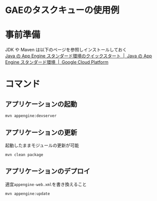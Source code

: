 # GAEのタスクキューの使用例


# 事前準備
 JDK や Maven は以下のページを参照しインストールしておく  
[Java の App Engine スタンダード環境のクイックスタート  |  Java の App Engine スタンダード環境  |  Google Cloud Platform](https://cloud.google.com/appengine/docs/java/quickstart?hl=ja)


# コマンド
## アプリケーションの起動
```
mvn appengine:devserver
```

## アプリケーションの更新
起動したままモジュールの更新が可能
```
mvn clean package
```

## アプリケーションのデプロイ
適宜`appengine-web.xml`を書き換えること
```
mvn appengine:update
```


